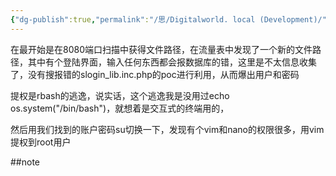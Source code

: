 ```yaml
---
{"dg-publish":true,"permalink":"/思/Digitalworld. local (Development)/","tags":["靶场","vulnhub","oscp"]}
---
```



在最开始是在8080端口扫描中获得文件路径，在流量表中发现了一个新的文件路径，其中有个登陆界面，输入任何东西都会报数据库的错，这里是不太信息收集了，没有搜报错的slogin_lib.inc.php的poc进行利用，从而爆出用户和密码

提权是rbash的逃逸，说实话，这个逃逸我是没用过echo os.system("/bin/bash")，就想着是交互式的终端用的，

然后用我们找到的账户密码su切换一下，发现有个vim和nano的权限很多，用vim提权到root用户

##note


